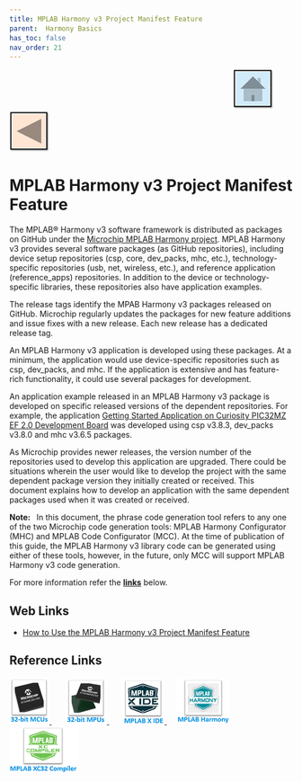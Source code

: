 ```yaml
---
title: MPLAB Harmony v3 Project Manifest Feature
parent:  Harmony Basics
has_toc: false
nav_order: 21
---
```


&nbsp;&nbsp;&nbsp;&nbsp;&nbsp;&nbsp;&nbsp;&nbsp;&nbsp;&nbsp;&nbsp;&nbsp;&nbsp;&nbsp;&nbsp;&nbsp;&nbsp;&nbsp;&nbsp;&nbsp;&nbsp;&nbsp;&nbsp;&nbsp;&nbsp;&nbsp;&nbsp;&nbsp; &nbsp;&nbsp;&nbsp;&nbsp;&nbsp;&nbsp;&nbsp;&nbsp;&nbsp;&nbsp;&nbsp;&nbsp;&nbsp;&nbsp;&nbsp;&nbsp;&nbsp;&nbsp;&nbsp;&nbsp;&nbsp;&nbsp;&nbsp;&nbsp;&nbsp;&nbsp;&nbsp;&nbsp;&nbsp;&nbsp;&nbsp;&nbsp;&nbsp;&nbsp;&nbsp;&nbsp;&nbsp;&nbsp;&nbsp;&nbsp;&nbsp;&nbsp;&nbsp;&nbsp;&nbsp;&nbsp;&nbsp;&nbsp;&nbsp;&nbsp;&nbsp;&nbsp;&nbsp;&nbsp;&nbsp;&nbsp;&nbsp;&nbsp;&nbsp;&nbsp;&nbsp;&nbsp;&nbsp;&nbsp;&nbsp;&nbsp;&nbsp;&nbsp;&nbsp;&nbsp;&nbsp;&nbsp;[<img src="../../r_images/quick_home.png" title="Home">](../../../readme.md) [<img src="../../r_images/quick_back.png"  title="Back">](../readme.md)

# MPLAB Harmony v3 Project Manifest Feature

The MPLAB® Harmony v3 software framework is distributed as packages on GitHub under the [Microchip MPLAB
Harmony project](https://github.com/Microchip-MPLAB-Harmony). MPLAB Harmony v3 provides several software packages (as GitHub repositories), including device setup repositories (csp, core, dev_packs, mhc, etc.), technology-specific repositories (usb, net, wireless, etc.), and reference application (reference_apps) repositories. In addition to the device or technology-specific libraries, these repositories also have application examples.

The release tags identify the MPAB Harmony v3 packages released on GitHub. Microchip regularly updates the
packages for new feature additions and issue fixes with a new release. Each new release has a dedicated release
tag.  

An MPLAB Harmony v3 application is developed using these packages. At a minimum, the application would use
device-specific repositories such as csp, dev_packs, and mhc. If the application is extensive and has feature-rich
functionality, it could use several packages for development.  

An application example released in an MPLAB Harmony v3 package is developed on specific released versions of
the dependent repositories. For example, the application [Getting Started Application on Curiosity PIC32MZ EF 2.0
Development Board](https://github.com/Microchip-MPLAB-Harmony/reference_apps/releases/download/v1.2.0/getting_started_ext.zip) was developed using csp v3.8.3, dev_packs v3.8.0 and mhc v3.6.5 packages.

As Microchip provides newer releases, the version number of the repositories used to develop this application are
upgraded. There could be situations wherein the user would like to develop the project with the same dependent
package version they initially created or received. This document explains how to develop an application with the
same dependent packages used when it was created or received.  

**Note:**  In this document, the phrase code generation tool refers to any one of the two Microchip code generation
tools: MPLAB Harmony Configurator (MHC) and MPLAB Code Configurator (MCC). At the time of publication of this
guide, the MPLAB Harmony v3 library code can be generated using either of these tools, however, in the future,
only MCC will support MPLAB Harmony v3 code generation.

For more information refer the **[links](#Web-Links)** below.

## <a id="Web-Links"> </a>
## Web Links

- <a href="https://microchip.com/DS90003305" target="_blank">How to Use the MPLAB Harmony v3 Project Manifest
Feature</a>

## Reference Links
[<a href="https://www.microchip.com/design-centers/32-bit" target="_blank"> <img src="../../r_images/32_bit_mcus.png"> </a>]()  &nbsp; &nbsp; &nbsp; [<a href="https://www.microchip.com/design-centers/32-bit-mpus" target="_blank"> <img src="../../r_images/32_bit_mpus.png"> </a>]()  &nbsp; &nbsp; &nbsp; [<a href="https://www.microchip.com/mplab/mplab-x-ide" target="_blank"> <img src="../../r_images/mplab_x_ide.png"> </a>]()  &nbsp; &nbsp; [<a href="https://www.microchip.com/mplab/mplab-harmony" target="_blank"> <img src="../../r_images/mplab_harmony.png"> </a>]() [<a href="https://www.microchip.com/mplab/compilers" target="_blank"> <img src="../../r_images/mplab_compiler.png"> </a>]()
